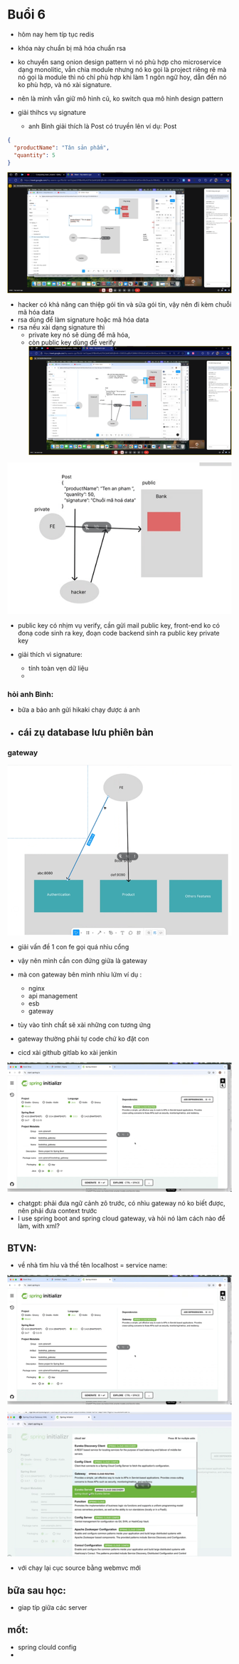 # Buổi 6

- hôm nay hem típ tục redis
- khóa này chuẩn bị mã hóa chuẩn rsa

- ko chuyển sang onion design pattern vì nó phù hợp cho microservice dạng monolitic, vẫn chia module nhưng nó ko gọi là project riêng rẽ mà nó gọi là module thì nó chỉ phù hợp khi làm 1 ngôn ngữ hoy, dẫn đến nó ko phù hợp, và nó xài signature.
- nên là mình vẫn giữ mô hình cũ, ko switch qua mô hình design pattern

- giải thihcs vụ signature
  - anh Bình giải thích là Post có truyền lên ví dụ:
Post
```json
{
  "productName": "Tân sản phẩm",
  "quantity": 5
}
```
![alt text](image.png)

- hacker có khả năng can thiệp gói tin và sửa gói tin, vậy nên đi kèm chuỗi mã hóa data 
- rsa dùng để làm signature hoặc mã hóa data
- rsa nếu xài dạng signature thì 
  - private key nó sẽ dùng để mã hóa, 
  - còn public key dùng để verify
![alt text](image-1.png)

![alt text](image-2.png)
- public key có nhịm vụ verify, cần gửi mail public key, front-end ko có đonạ code sinh ra key, đoạn code backend sinh ra public key private key

- giải thích vì signature:
  - tính toàn vẹn dữ liệu
  - 

### hỏi anh Bình:
  - bữa a bảo anh gửi hikaki chạy được á anh
  - cái zụ database lưu phiên bản
    - 


### gateway
![alt text](image-3.png)
- giải vấn đề 1 con fe gọi quá nhìu cổng

- vậy nên mình cần con đứng giữa là gateway
- mà con gateway bên mình nhìu lứm ví dụ :
  - nginx
  - api management
  - esb
  - gateway
- tùy vào tính chất sẽ xài những con tương ứng
- gateway thường phải tự code chứ ko đặt con 
- cicd xài github gitlab ko xài jenkin


![alt text](image-4.png)

- chatgpt: phải đưa ngữ cảnh zô trước, có nhìu gateway nó ko biết được, nên phải đưa context trước
- I  use spring boot and spring cloud gateway, và hỏi nó làm cách nào để làm, with xml?

## BTVN:
- về nhà tìm hỉu và thế tên localhost = service name:

![alt text](image-6.png)

![alt text](image-5.png)

- với chạy lại cục source bằng webmvc mới

## bữa sau học:
- giap típ giữa các server

## mốt:
- spring clould config
- 